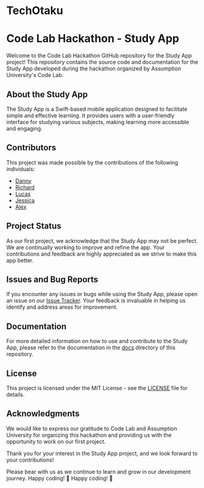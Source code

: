 # TechOtaku
# Code Lab Hackathon - Study App

Welcome to the Code Lab Hackathon GitHub repository for the Study App project! This repository contains the source code and documentation for the Study App developed during the hackathon organized by Assumption University's Code Lab. 

## About the Study App

The Study App is a Swift-based mobile application designed to facilitate simple and effective learning. It provides users with a user-friendly interface for studying various subjects, making learning more accessible and engaging.

## Contributors

This project was made possible by the contributions of the following individuals:

- [Danny](https://github.com/MyBoringFacts)
- [Richard](https://github.com/luphone04)
- [Lucas](https://github.com/Lucas1792003)
- [Jessica](https://github.com/jessicawinn)
- [Alex](https://github.com/Lut-Lat-Aung)

## Project Status

As our first project, we acknowledge that the Study App may not be perfect. We are continually working to improve and refine the app. Your contributions and feedback are highly appreciated as we strive to make this app better.

## Issues and Bug Reports

If you encounter any issues or bugs while using the Study App, please open an issue on our [Issue Tracker](https://github.com/your-username/Study-App/issues). Your feedback is invaluable in helping us identify and address areas for improvement.

## Documentation

For more detailed information on how to use and contribute to the Study App, please refer to the documentation in the [docs](./docs) directory of this repository.

## License

This project is licensed under the MIT License - see the [LICENSE](./LICENSE) file for details.

## Acknowledgments

We would like to express our gratitude to Code Lab and Assumption University for organizing this hackathon and providing us with the opportunity to work on our first project.

Thank you for your interest in the Study App project, and we look forward to your contributions!

Please bear with us as we continue to learn and grow in our development journey. Happy coding! 🚀
Happy coding! 🚀
